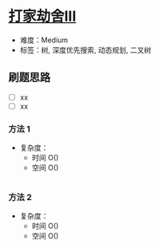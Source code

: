 # [打家劫舍III](https://leetcode-cn.com/problems/house-robber-iii/)

- 难度：Medium
- 标签：树, 深度优先搜索, 动态规划, 二叉树

## 刷题思路

- [ ] xx
- [ ] xx

### 方法 1

- 复杂度：
    - 时间 O()
    - 空间 O()

``` js

```

### 方法 2

- 复杂度：
    - 时间 O()
    - 空间 O()

``` js

```
